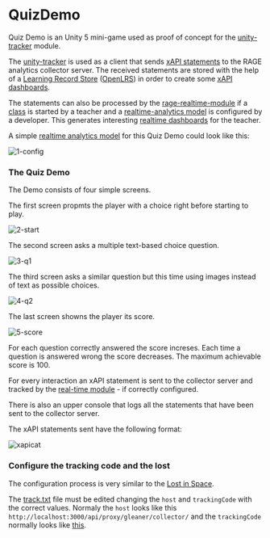 # QuizDemo

Quiz Demo is an Unity 5 mini-game used as proof of concept for the [unity-tracker](https://github.com/e-ucm/unity-tracker) module.

The [unity-tracker](https://github.com/e-ucm/unity-tracker) is used as a client that sends [xAPI statements](https://github.com/adlnet/xAPI-Spec/blob/master/xAPI.md#statement) to the RAGE analytics collector server.
The received statements are stored with the help of a [Learning Record Store](https://tincanapi.com/learning-record-store/) ([OpenLRS](https://github.com/e-ucm/OpenLRS)) in order to 
create some [xAPI dashboards](https://github.com/e-ucm/rage-analytics/wiki/OpenLRS-Dashboards).

The statements can also be processed by the [rage-realtime-module](https://github.com/e-ucm/rage-analytics-realtime) if a [class](https://github.com/e-ucm/rage-analytics/wiki/Set-up-a-class) is started by a teacher and
a [realtime-analytics model](https://github.com/e-ucm/rage-analytics/wiki/Realtime-analysis-model) is configured by a developer. This generates interesting [realtime dashboards](https://github.com/e-ucm/rage-analytics/wiki/Real-time-Dashboards) 
for the teacher.

A simple [realtime analytics model](https://github.com/e-ucm/rage-analytics/wiki/Realtime-analysis-model) 
for this Quiz Demo could look like this:

![1-config](https://cloud.githubusercontent.com/assets/5657407/10850092/17787994-7f24-11e5-8448-177ea43b1eeb.png)

### The Quiz Demo ###

The Demo consists of four simple screens.

The first screen propmts the player with a choice right before starting to play.

![2-start](https://cloud.githubusercontent.com/assets/5657407/10850095/177aab88-7f24-11e5-878f-53f10aaa54fb.png)

The second screen asks a multiple text-based choice question.

![3-q1](https://cloud.githubusercontent.com/assets/5657407/10850093/1778822c-7f24-11e5-999c-89f46e1030f5.png)

The third screen asks a similar question but this time using images instead of text as possible choices.

![4-q2](https://cloud.githubusercontent.com/assets/5657407/10850094/177a8568-7f24-11e5-8cc0-6446f22e8f9c.png)

The last screen showns the player its score.

![5-score](https://cloud.githubusercontent.com/assets/5657407/10850091/17520818-7f24-11e5-993b-f84aac6cb68b.png)

For each question correctly answered the score increses. Each time a question is answered wrong the score decreases. 
The maximum achievable score is 100.

For every interaction an xAPI statement is sent to the collector server and tracked by the [real-time module](https://github.com/e-ucm/rage-analytics-realtime) - if correctly configured.

There is also an upper console that logs all the statements that have been sent to the collector server.

The xAPI statements sent have the following format:

![xapicat](https://cloud.githubusercontent.com/assets/5657407/10850458/14203f50-7f26-11e5-9a26-f13d55161e76.png)


### Configure the tracking code and the lost ###

The configuration process is very similar to the [Lost in Space](https://github.com/e-ucm/rage-analytics/wiki/Tracking-code#setting-up-the-tracking-code).

The [track.txt](https://github.com/e-ucm/QuizDemo/blob/master/Assets/Assets/track.txt) file must be edited changing the `host` and `trackingCode` 
with the correct values. Normaly the `host` looks like this `http://localhost:3000/api/proxy/gleaner/collector/` and the `trackingCode` normally looks like [this](https://github.com/e-ucm/rage-analytics/wiki/Tracking-code).
